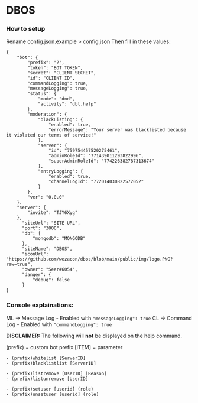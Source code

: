 # DBOS               
### How to setup
Rename config.json.example > config.json
Then fill in these values:
```
{
	"bot": {
		"prefix": "?",
		"token": "BOT TOKEN",
		"secret": "CLIENT SECRET",
		"id": "CLIENT ID",
		"commandLogging": true,
		"messageLogging": true,
		"status": {
			"mode": "dnd",
            "activity": "dbt.help"
		},
        "moderation": {
            "blackListing": {
                "enabled": true,
                "errorMessage": "Your server was blacklisted because it violated our terms of service!"
            },
            "server": {
                "id": "759754457520275461",
                "adminRoleId": "771439011293822996",
                "superAdminRoleId": "774226382787313674"
            },
            "entryLogging": {
                "enabled": true,
                "channelLogId": "772014030822572052"
            }
        },
		"ver": "0.0.0"
	},
	"server": {
		"invite": "TJY6Xyg"
	},
	  "siteUrl": "SITE URL",
	  "port": "3000",
	  "db": {
		  "mongodb": "MONGODB"
	  },
	  "siteName": "DBOS",
	  "iconUrl": "https://github.com/wezacon/dbos/blob/main/public/img/logo.PNG?raw=true",
      "owner": "Seer#6054",
      "danger": {
          "debug": false
      }
}
```
### Console explainations:
ML -> Message Log - Enabled with `"messageLogging": true`
CL -> Command Log - Enabled with `"commandLogging": true`

**DISCLAIMER:** The following will **not** be displayed on the help command.

(prefix) = custom bot prefix
[ITEM] = parameter
```
- (prefix)whitelist [ServerID]
- (prefix)blacklistlist [ServerID]

- (prefix)listremove [UserID] [Reason]
- (prefix)listunremove [UserID]

- (prefix)setuser [userid] (role)
- (prefix)unsetuser [userid] (role)
``` 